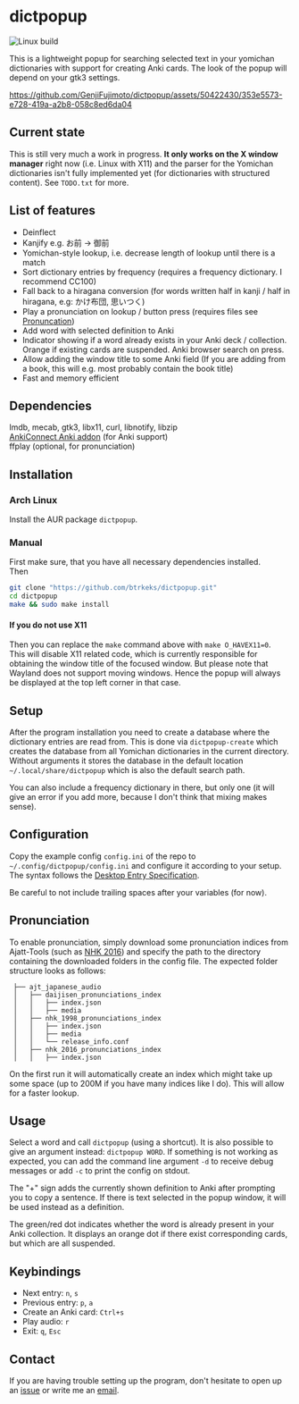 # dictpopup

![Linux build](https://github.com/btrkeks/dictpopup/actions/workflows/linux_build.yml/badge.svg)

This is a lightweight popup for searching selected text in your yomichan dictionaries with support for creating Anki cards.
The look of the popup will depend on your gtk3 settings.

https://github.com/GenjiFujimoto/dictpopup/assets/50422430/353e5573-e728-419a-a2b8-058c8ed6da04

## Current state
This is still very much a work in progress.
**It only works on the X window manager** right now (i.e. Linux with X11) and the parser for the Yomichan dictionaries isn't fully implemented yet (for dictionaries with structured content).
See `TODO.txt` for more.

## List of features
 * Deinflect
 * Kanjify e.g. お前 -> 御前
 * Yomichan-style lookup, i.e. decrease length of lookup until there is a match
 * Sort dictionary entries by frequency (requires a frequency dictionary. I recommend CC100)
 * Fall back to a hiragana conversion (for words written half in kanji / half in hiragana, e.g: かけ布団, 思いつく)
 * Play a pronunciation on lookup / button press (requires files see [Pronuncation](#pronunciation))
 * Add word with selected definition to Anki
 * Indicator showing if a word already exists in your Anki deck / collection. Orange if existing cards are suspended. Anki browser search on press.
 * Allow adding the window title to some Anki field (If you are adding from a book, this will e.g. most probably contain the book title)
 * Fast and memory efficient

## Dependencies
lmdb, mecab, gtk3, libx11, curl, libnotify, libzip\
[AnkiConnect Anki addon](https://ankiweb.net/shared/info/2055492159) (for Anki support)\
ffplay (optional, for pronunciation)

## Installation
### Arch Linux
Install the AUR package `dictpopup`.

### Manual
First make sure, that you have all necessary dependencies installed.\
Then 
```bash
git clone "https://github.com/btrkeks/dictpopup.git"
cd dictpopup
make && sudo make install
```
#### If you do not use X11
Then you can replace the `make` command above with `make O_HAVEX11=0`.\
This will disable X11 related code, which is currently responsible for obtaining the window title of the focused window.
But please note that Wayland does not support moving windows. Hence the popup will always be displayed at the top left corner in that case.

## Setup
After the program installation you need to create a database where the dictionary entries are read from.
This is done via `dictpopup-create` which creates the database from all Yomichan dictionaries in the current directory.
Without arguments it stores the database in the default location `~/.local/share/dictpopup` which is also the default search path.

You can also include a frequency dictionary in there, but only one (it will give an error if you add more, because I don't think that mixing makes sense).

## Configuration
Copy the example config `config.ini` of the repo to `~/.config/dictpopup/config.ini` and configure it according to your setup. 
The syntax follows the [Desktop Entry Specification](http://freedesktop.org/Standards/desktop-entry-spec).

Be careful to not include trailing spaces after your variables (for now).

## Pronunciation
To enable pronunciation, simply download some pronunciation indices from Ajatt-Tools (such as [NHK 2016](https://github.com/Ajatt-Tools/nhk_2016_pronunciations_index))
and specify the path to the directory containing the downloaded folders in the config file. The expected folder structure looks as follows:
```
 ├── ajt_japanese_audio
 │   ├── daijisen_pronunciations_index
 │   │   ├── index.json
 │   │   ├── media
 │   ├── nhk_1998_pronunciations_index
 │   │   ├── index.json
 │   │   ├── media
 │   │   └── release_info.conf
 │   ├── nhk_2016_pronunciations_index
 │   │   ├── index.json
```
On the first run it will automatically create an index which might take up some space (up to 200M if you have many indices like I do).
This will allow for a faster lookup.

## Usage
Select a word and call `dictpopup` (using a shortcut). It is also possible to give an argument instead: `dictpopup WORD`.
If something is not working as expected, you can add the command line argument `-d` to receive debug messages or add `-c` to print the config on stdout.

The "+" sign adds the currently shown definition to Anki after prompting you to copy a sentence.
If there is text selected in the popup window, it will be used instead as a definition.

The green/red dot indicates whether the word is already present in your Anki collection.
It displays an orange dot if there exist corresponding cards, but which are all suspended.

## Keybindings

- Next entry: `n`, `s`
- Previous entry: `p`, `a`
- Create an Anki card: `Ctrl+s`
- Play audio: `r`
- Exit: `q`, `Esc`

## Contact
If you are having trouble setting up the program, don't hesitate to open up an [issue](https://github.com/btrkeks/dictpopup/issues) or write me an [email](mailto:butterkeks@fedora.email).
